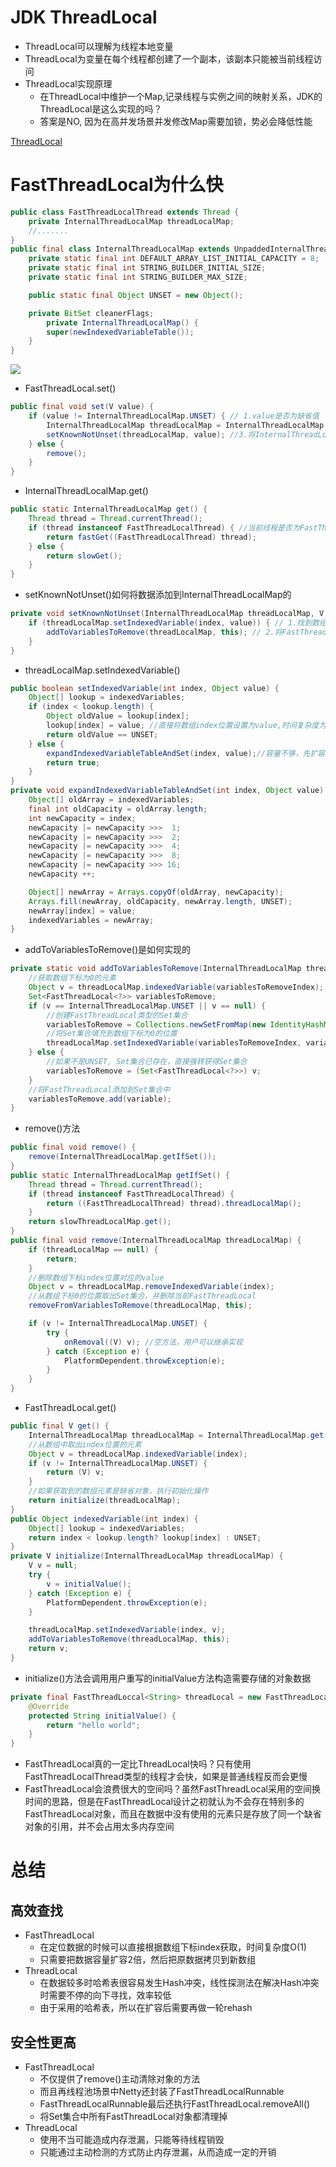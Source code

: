 # JDK ThreadLocal

- ThreadLocal可以理解为线程本地变量
- ThreadLocal为变量在每个线程都创建了一个副本，该副本只能被当前线程访问
- ThreadLocal实现原理
  - 在ThreadLocal中维护一个Map,记录线程与实例之间的映射关系，JDK的ThreadLocal是这么实现的吗？
  - 答案是NO, 因为在高并发场景并发修改Map需要加锁，势必会降低性能

[ThreadLocal](../concurrent/22-ThreadLocal.md)

# FastThreadLocal为什么快

```java
public class FastThreadLocalThread extends Thread {
    private InternalThreadLocalMap threadLocalMap;
    //.......
}
public final class InternalThreadLocalMap extends UnpaddedInternalThreadLocalMap {
    private static final int DEFAULT_ARRAY_LIST_INITIAL_CAPACITY = 8;
    private static final int STRING_BUILDER_INITIAL_SIZE;
    private static final int STRING_BUILDER_MAX_SIZE;

    public static final Object UNSET = new Object();

    private BitSet cleanerFlags;
        private InternalThreadLocalMap() {
        super(newIndexedVariableTable());
    }
}
```

![](./images/FastThreadLocal.png)

- FastThreadLocal.set()

```java
public final void set(V value) {
    if (value != InternalThreadLocalMap.UNSET) { // 1.value是否为缺省值
        InternalThreadLocalMap threadLocalMap = InternalThreadLocalMap.get(); //2.获取当前线程的InternalThreadLocalMap
        setKnownNotUnset(threadLocalMap, value); //3.将InternalThreadLocalMap中数据替换为新的value
    } else {
        remove();
    }
}
```

- InternalThreadLocalMap.get()

```java
public static InternalThreadLocalMap get() {
    Thread thread = Thread.currentThread();
    if (thread instanceof FastThreadLocalThread) { //当前线程是否为FastThreadLocal类型
        return fastGet((FastThreadLocalThread) thread);
    } else {
        return slowGet();
    }
}
```

- setKnownNotUnset()如何将数据添加到InternalThreadLocalMap的

```java
private void setKnownNotUnset(InternalThreadLocalMap threadLocalMap, V value) {
    if (threadLocalMap.setIndexedVariable(index, value)) { // 1.找到数组下标index位置，设置新的value
        addToVariablesToRemove(threadLocalMap, this); // 2.将FastThreadLocal对象保存到待清理的Set中
    }
}
```

- threadLocalMap.setIndexedVariable()

```java
public boolean setIndexedVariable(int index, Object value) {
    Object[] lookup = indexedVariables;
    if (index < lookup.length) {
        Object oldValue = lookup[index];
        lookup[index] = value; //直接将数组index位置设置为value,时间复杂度为O(1)
        return oldValue == UNSET;
    } else {
        expandIndexedVariableTableAndSet(index, value);//容量不够，先扩容再设置值
        return true;
    }
}
private void expandIndexedVariableTableAndSet(int index, Object value) {
    Object[] oldArray = indexedVariables;
    final int oldCapacity = oldArray.length;
    int newCapacity = index;
    newCapacity |= newCapacity >>>  1;
    newCapacity |= newCapacity >>>  2;
    newCapacity |= newCapacity >>>  4;
    newCapacity |= newCapacity >>>  8;
    newCapacity |= newCapacity >>> 16;
    newCapacity ++;

    Object[] newArray = Arrays.copyOf(oldArray, newCapacity);
    Arrays.fill(newArray, oldCapacity, newArray.length, UNSET);
    newArray[index] = value;
    indexedVariables = newArray;
}
```

- addToVariablesToRemove()是如何实现的

```java
private static void addToVariablesToRemove(InternalThreadLocalMap threadLocalMap, FastThreadLocal<?> variable) {
    //获取数组下标为0的元素
    Object v = threadLocalMap.indexedVariable(variablesToRemoveIndex);
    Set<FastThreadLocal<?>> variablesToRemove;
    if (v == InternalThreadLocalMap.UNSET || v == null) {
        //创建FastThreadLocal类型的Set集合
        variablesToRemove = Collections.newSetFromMap(new IdentityHashMap<FastThreadLocal<?>, Boolean>());
        //将Set集合填充到数组下标为0的位置
        threadLocalMap.setIndexedVariable(variablesToRemoveIndex, variablesToRemove);
    } else {
        //如果不是UNSET, Set集合已存在，直接强转获得Set集合
        variablesToRemove = (Set<FastThreadLocal<?>>) v;
    }
	//将FastThreadLocal添加到Set集合中
    variablesToRemove.add(variable);
}
```

- remove()方法

```java
public final void remove() {
    remove(InternalThreadLocalMap.getIfSet());
}
public static InternalThreadLocalMap getIfSet() {
    Thread thread = Thread.currentThread();
    if (thread instanceof FastThreadLocalThread) {
        return ((FastThreadLocalThread) thread).threadLocalMap();
    }
    return slowThreadLocalMap.get();
}
public final void remove(InternalThreadLocalMap threadLocalMap) {
    if (threadLocalMap == null) {
        return;
    }
	//删除数组下标index位置对应的value
    Object v = threadLocalMap.removeIndexedVariable(index);
    //从数组下标0的位置取出Set集合，并删除当前FastThreadLocal
    removeFromVariablesToRemove(threadLocalMap, this);

    if (v != InternalThreadLocalMap.UNSET) {
        try {
            onRemoval((V) v); //空方法，用户可以继承实现
        } catch (Exception e) {
            PlatformDependent.throwException(e);
        }
    }
}
```

- FastThreadLocal.get()

```java
public final V get() {
    InternalThreadLocalMap threadLocalMap = InternalThreadLocalMap.get();
    //从数组中取出index位置的元素
    Object v = threadLocalMap.indexedVariable(index);
    if (v != InternalThreadLocalMap.UNSET) {
        return (V) v;
    }
	//如果获取到的数组元素是缺省对象，执行初始化操作
    return initialize(threadLocalMap);
}
public Object indexedVariable(int index) {
    Object[] lookup = indexedVariables;
    return index < lookup.length? lookup[index] : UNSET;
}
private V initialize(InternalThreadLocalMap threadLocalMap) {
    V v = null;
    try {
        v = initialValue();
    } catch (Exception e) {
        PlatformDependent.throwException(e);
    }

    threadLocalMap.setIndexedVariable(index, v);
    addToVariablesToRemove(threadLocalMap, this);
    return v;
}
```

- initialize()方法会调用用户重写的initialValue方法构造需要存储的对象数据

```java
private final FastThreadLoccal<String> threadLocal = new FastThreadLocal<String>() {
    @Override
    protected String initialValue() {
        return "hello world";
    }
}
```

- FastThreadLocal真的一定比ThreadLocal快吗？只有使用FastThreadLocalThread类型的线程才会快，如果是普通线程反而会更慢
- FastThreadLocal会浪费很大的空间吗？虽然FastThreadLocal采用的空间换时间的思路，但是在FastThreadLocal设计之初就认为不会存在特别多的FastThreadLocal对象，而且在数据中没有使用的元素只是存放了同一个缺省对象的引用，并不会占用太多内存空间

# 总结

## 高效查找

- FastThreadLocal
  - 在定位数据的时候可以直接根据数组下标index获取，时间复杂度O(1)
  - 只需要把数据容量扩容2倍，然后把原数据拷贝到新数组
- ThreadLocal
  - 在数据较多时哈希表很容易发生Hash冲突，线性探测法在解决Hash冲突时需要不停的向下寻找，效率较低
  - 由于采用的哈希表，所以在扩容后需要再做一轮rehash

## 安全性更高

- FastThreadLocal
  - 不仅提供了remove()主动清除对象的方法
  - 而且再线程池场景中Netty还封装了FastThreadLocalRunnable
  - FastThreadLocalRunnable最后还执行FastThreadLocal.removeAll()
  - 将Set集合中所有FastThreadLocal对象都清理掉
- ThreadLocal
  - 使用不当可能造成内存泄漏，只能等待线程销毁
  - 只能通过主动检测的方式防止内存泄漏，从而造成一定的开销